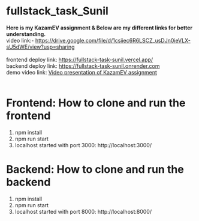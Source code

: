 # fullstack_task_Sunil

**Here is my KazamEV assignment & Below are my different links for better understanding.**
<br>
video link:- https://drive.google.com/file/d/1csiiec6R6LSCZ_usDJn0ieVLX-sU5dWE/view?usp=sharing
<br>
<br>
frontend deploy link: https://fullstack-task-sunil.vercel.app/
<br>
backend deploy link: https://fullstack-task-sunil.onrender.com
<br>
demo video link: [Video presentation of KazamEV assignment](https://drive.google.com/file/d/1csiiec6R6LSCZ_usDJn0ieVLX-sU5dWE/view?usp=sharing)
<br>
<br>
# Frontend: How to clone and run the frontend
1) npm install
2) npm run start
3) localhost started with port 3000: http://localhost:3000/
# Backend: How to clone and run the backend
1) npm install
2) npm run start
3) localhost started with port 8000: http://localhost:8000/
<br>



